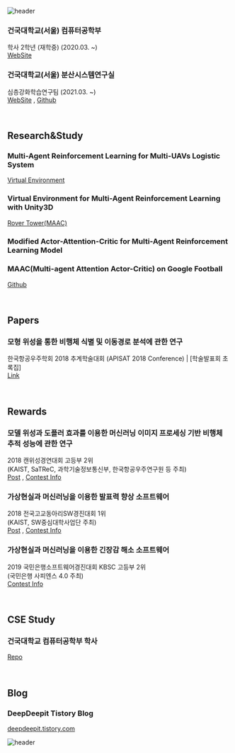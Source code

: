![header](https://capsule-render.vercel.app/api?type=waving&color=timeGradient&section=header&height=240&text=Hoeun%20Lee's%20Github&fontSize=40)

### 건국대학교(서울) 컴퓨터공학부
학사 2학년 (재학중) (2020.03. ~) <br>
[WebSite](http://cse.konkuk.ac.kr/main.do)

### 건국대학교(서울) 분산시스템연구실 
심층강화학습연구팀 (2021.03. ~) <br>
[WebSite](https://dmslab-konkuk.github.io/) , [Github](https://github.com/dmslab-konkuk)

<br>

## Research&Study
### Multi-Agent Reinforcement Learning for Multi-UAVs Logistic System
[Virtual Environment](https://github.com/dmslab-konkuk/LogisticsEnv)

### Virtual Environment for Multi-Agent Reinforcement Learning with Unity3D
[Rover Tower(MAAC)](https://github.com/dmslab-konkuk/RoverTowerEnv)

### Modified Actor-Attention-Critic for Multi-Agent Reinforcement Learning Model

### MAAC(Multi-agent Attention Actor-Critic) on Google Football
[Github](https://github.com/leehe228/TIL/tree/main/football) 

<br>

## Papers
### 모형 위성을 통한 비행체 식별 및 이동경로 분석에 관한 연구
한국항공우주학회 2018 추계학술대회 (APISAT 2018 Conference) | [학술발표회 초록집] <br>
[Link](http://ksas.or.kr/Publications/sub_05_11.asp) 

<br>

## Rewards
### 모델 위성과 도플러 효과를 이용한 머신러닝 이미지 프로세싱 기반 비행체 추적 성능에 관한 연구
2018 캔위성경연대회 고등부 2위 <br>
(KAIST, SaTReC, 과학기술정보통신부, 한국항공우주연구원 등 주최) <br>
[Post](https://deepdeepit.tistory.com/45) , [Contest Info](http://cansat.kaist.ac.kr/)

### 가상현실과 머신러닝을 이용한 발표력 향상 소프트웨어
2018 전국고교동아리SW경진대회 1위 <br>
(KAIST, SW중심대학사업단 주최) <br>
[Post](https://deepdeepit.tistory.com/50) , [Contest Info](https://www.highschool-swcontest.com/)

### 가상현실과 머신러닝을 이용한 긴장감 해소 소프트웨어
2019 국민은행소프트웨어경진대회 KBSC 고등부 2위 <br>
(국민은행 사피엔스 4.0 주최) <br>
[Contest Info](http://www.kbsccoding.com/)
 
<br>

## CSE Study
### 건국대학교 컴퓨터공학부 학사
[Repo](https://github.com/leehe228/Konkuk_Univ_CSE)

<br>

## Blog
### DeepDeepit Tistory Blog
[deepdeepit.tistory.com](https://deepdeepit.tistory.com/)



![header](https://capsule-render.vercel.app/api?type=waving&color=timeGradient&section=footer)

